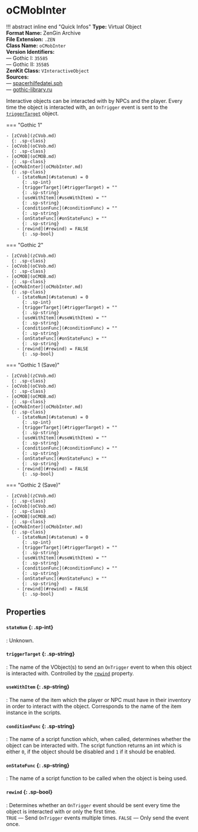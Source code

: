 # oCMobInter

!!! abstract inline end "Quick Infos"
    **Type:** Virtual Object<br/>
    **Format Name:** ZenGin Archive<br/>
    **File Extension:** `.ZEN`<br/>
    **Class Name:** `oCMobInter`<br/>
    **Version Identifiers:**<br />
    — Gothic I: `35585`<br/>
    — Gothic II: `35585`<br/>
    **ZenKit Class:** `VInteractiveObject`<br/>
    **Sources:**<br/>
    — [spacerhilfedatei.sph](https://wiki.worldofgothic.de/doku.php?id=spacer:hilfedatei)<br/>
    — [gothic-library.ru](http://www.gothic-library.ru/publ/class_ocmobinter/1-1-0-504)


Interactive objects can be interacted with by NPCs and the player. Every time the object is interacted with, an
`OnTrigger` event is sent to the [`triggerTarget`](#triggerTarget) object.

=== "Gothic 1"

    - [zCVob](zCVob.md)
      {: .sp-class}
    - [oCVob](oCVob.md)
      {: .sp-class}
    - [oCMOB](oCMOB.md)
      {: .sp-class}
    - [oCMobInter](oCMobInter.md)
      {: .sp-class}
        - [stateNum](#statenum) = 0
          {: .sp-int}
        - [triggerTarget](#triggerTarget) = ""
          {: .sp-string}
        - [useWithItem](#useWithItem) = ""
          {: .sp-string}
        - [conditionFunc](#conditionFunc) = ""
          {: .sp-string}
        - [onStateFunc](#onStateFunc) = ""
          {: .sp-string}
        - [rewind](#rewind) = FALSE
          {: .sp-bool}

=== "Gothic 2"

    - [zCVob](zCVob.md)
      {: .sp-class}
    - [oCVob](oCVob.md)
      {: .sp-class}
    - [oCMOB](oCMOB.md)
      {: .sp-class}
    - [oCMobInter](oCMobInter.md)
      {: .sp-class}
        - [stateNum](#statenum) = 0
          {: .sp-int}
        - [triggerTarget](#triggerTarget) = ""
          {: .sp-string}
        - [useWithItem](#useWithItem) = ""
          {: .sp-string}
        - [conditionFunc](#conditionFunc) = ""
          {: .sp-string}
        - [onStateFunc](#onStateFunc) = ""
          {: .sp-string}
        - [rewind](#rewind) = FALSE
          {: .sp-bool}

=== "Gothic 1 (Save)"

    - [zCVob](zCVob.md)
      {: .sp-class}
    - [oCVob](oCVob.md)
      {: .sp-class}
    - [oCMOB](oCMOB.md)
      {: .sp-class}
    - [oCMobInter](oCMobInter.md)
      {: .sp-class}
        - [stateNum](#statenum) = 0
          {: .sp-int}
        - [triggerTarget](#triggerTarget) = ""
          {: .sp-string}
        - [useWithItem](#useWithItem) = ""
          {: .sp-string}
        - [conditionFunc](#conditionFunc) = ""
          {: .sp-string}
        - [onStateFunc](#onStateFunc) = ""
          {: .sp-string}
        - [rewind](#rewind) = FALSE
          {: .sp-bool}

=== "Gothic 2 (Save)"

    - [zCVob](zCVob.md)
      {: .sp-class}
    - [oCVob](oCVob.md)
      {: .sp-class}
    - [oCMOB](oCMOB.md)
      {: .sp-class}
    - [oCMobInter](oCMobInter.md)
      {: .sp-class}
        - [stateNum](#statenum) = 0
          {: .sp-int}
        - [triggerTarget](#triggerTarget) = ""
          {: .sp-string}
        - [useWithItem](#useWithItem) = ""
          {: .sp-string}
        - [conditionFunc](#conditionFunc) = ""
          {: .sp-string}
        - [onStateFunc](#onStateFunc) = ""
          {: .sp-string}
        - [rewind](#rewind) = FALSE
          {: .sp-bool}

## Properties

#### `stateNum` {: .sp-int}

:   Unknown.

#### `triggerTarget` {: .sp-string}

:   The name of the VObject(s) to send an `OnTrigger` event to when this object is interacted with. Controlled by
    the [`rewind`](#rewind) property.

#### `useWithItem` {: .sp-string}

:   The name of the item which the player or NPC must have in their inventory in order to interact with the object.
    Corresponds to the name of the item instance in the scripts.

#### `conditionFunc` {: .sp-string}

:   The name of a script function which, when called, determines whether the object can be interacted with. The script
    function returns an int which is either `0`, if the object should be disabled and `1` if it should be enabled.

#### `onStateFunc` {: .sp-string}

:   The name of a script function to be called when the object is being used.

#### `rewind` {: .sp-bool}

:   Determines whether an `OnTrigger` event should be sent every time the object is interacted with or only the first time.
    <br />`TRUE` — Send `OnTrigger` events multiple times. `FALSE` — Only send the event once.
